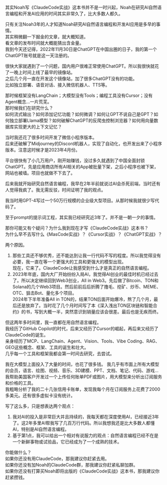 其实Noah写《ClaudeCode实战》这本书并不是一时兴起，Noah在研究AI自然语言编程和开发AI应用的时间其实非常久了，比大多数人都久。

只有关注Noah3年的人才知道Noah研究AI自然语言编程和开发AI应用是多早的事情。  
其实稍微翻一下掘金的文章，就大概知道。  
看文章的发布时间就大概能猜出含金量。  
我到今天还记得，2022年11月30日是ChatGPT在中国出圈的日子，我的第一个ChatGPT账号就是这一天注册的。  

很快大家就遇到了一个问题，国内用户很难正常使用ChatGPT。所以我很快就花了一晚上时间上线了最早的镜像站。  
之后几个月一直在开发这个镜像站，加了很多ChatGPT没有的功能。  
比如独立部署、语音对话、接入微信机器人、TTS等。  

那时候框架没有LangChain；大模型没有Tools；编程工具没有Cursor；没有Agent概念...一片荒芜。  
那时候我们在研究什么？  
如何流式输出？如何添加记忆功能？如何微调？如何让GPT不说自己是GPT？如何独立部署Llama模型？如何破解ChatGPT的反爬虫控制浏览器？如何用向量数据库实现更大的上下文记忆？ 

当时我还花了很多时间开发了微信小程序版本。  
后来还破解了Midjourney的Discord机器人，实现了自动化，也开发出来了小程序版本。注意这时候才是2023年4月份。

平台很快有了小几万用户，刚开始赚钱，没过多久就遇到了中国全面封锁ChatGPT。先是应用商店所有AI相关的App被批量下架，之后小程序也被下架，网站也被墙。项目也就做不下去了。

后来我就开始研究自然语言编程，我早在2年半前就说过AI会杀死前端，当时还有人觉得我疯了。我无需反驳，时间证明了我的观点。

我当时用GPT-4写过一个50万行规模的企业级大型项目。从那时候我就很少写代码了。

至于prompt的提示词工程，其实我已经研究近3年了。并不是一朝一夕的事情。

那你可能又有个疑问？为什么我到现在才写《ClaudeCode实战》这本书？  
为什么早不去写什么《MasCode实战》？《Cursor实战》？《ChatGPT实战》？

两个原因。  
1. 那些工具还不够优秀，还不能达到让我一行代码不写的程度。所以我觉得没有必要，我一直在等一个更强大的工具和更强大的模型出现。  
现在，它来了。ClaudeCode让我感受到什么才是真正的自然语言编程。  
2. 2023年年底，国内大厂开始纷纷入局AI，我觉得AI创业的最佳时机已经过去了。所以决定继续回到Web3创业，All in Web3。先后做了Bitcoin、TON和Solana的几个Web3项目。然后前前后后折腾了撸毛、挖矿、炒币、MEME、OTC、狙击Bot、量化多个项目。  
2024年下半年准备All in TON的，结果TON后面开始爆冷，熬了几个月，最后还是放弃了。当时花了几个月时间写了本《深入浅出TON区块链和智能合约》的书，写到大概一半，突然意识到销量应该会很差。最后也是无疾而终。  

但这两年多时间里，我一直都在用自然语言编程。  
我经历了GitHub Copilot的时代，后来又经历了Cursor的崛起，再后来又经历了ClaudeCode的诞生。  
亲身经历了MCP、LangChain、Agent、Vision、Tools、Vibe Coding、RAG、GEO这些概念、框架、工具的诞生和壮大。  
几乎每一个工具和框架我都会第一时间去研究，去尝试。  

我在大模型上面投入了大量的时间，也花了很多钱。 
我几乎有市面上所有大模型的会员，语言、绘图、视频、音乐、3D建模、PPT、文档、笔记、代码、游戏...  
我帮助美国客户开发过一个上传任何账单PDF或图片，用大模型来分析出订阅服务和价格的工具。  
我粗略分析了我的二十几张信用卡账单，发现我每个月在订阅服务上花费了2000多美元。还有很多虚拟卡没有统计。  

写了这么多，只是想表达两个观点：

1. 我对AI的投入是非常巨大并且持续的，我每天都在深度使用AI，已经接近3年了。这2年多里AI帮我写了几百万行代码。所以我想我还是比大多数人都懂AI，特别是AI自然语言编程。  
2. 基于第1点，我可以给出一个相对有说服力的观点：自然语言编程已经不在是一个新鲜事物或试验品，它已经成为了一个成熟的技术。  

你能做什么？  
如果你还没有用ClaudeCode，那我建议你赶紧去用。  
如果你还没有加Noah的ClaudeCode群，那我建议你赶紧私聊加群。  
如果你还没有打算买Noah即将出版的《ClaudeCode实战》这本书，那我建议你赶紧攒钱。  
